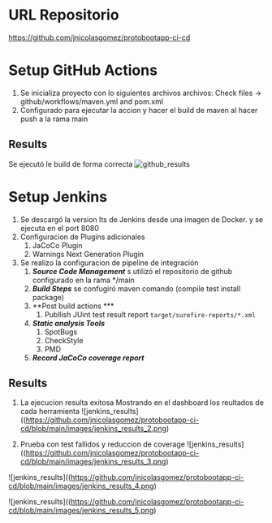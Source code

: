 # URL Repositorio
https://github.com/jnicolasgomez/protobootapp-ci-cd
# Setup GitHub Actions
1. Se inicializa proyecto con lo siguientes archivos archivos: Check files -> github/workflows/maven.yml and pom.xml
3.  Configurado para ejecutar la accion y hacer el build de maven al hacer push a la rama main
## Results
Se ejecutó le build de forma correcta
![github_results](https://github.com/jnicolasgomez/protobootapp-ci-cd/blob/main/images/github_results.png)
# Setup Jenkins
1. Se descargó la version lts de Jenkins desde una imagen de Docker. y se ejecuta en el port 8080
2. Configuracion de Plugins adicionales
    1. JaCoCo Plugin
    2. Warnings Next Generation Plugin
3.  Se realizo la configuracion de pipeline de integración
    1. ***Source Code Management*** s utilizó el repositorio de github configurado en la rama  */main
    2. ***Build Steps*** se confugiró maven comando (compile test install package)
    3. **Post build actions ***
        1. Publlish JUint test result report
           ```target/surefire-reports/*.xml```
    4. ***Static analysis Tools***
        1. SpotBugs
        2. CheckStyle
        3. PMD
    5. ***Record JaCoCo coverage report***

## Results
1. La ejecucion resulta exitosa Mostrando en el dashboard los reultados de cada herramienta
   ![jenkins_results]((https://github.com/jnicolasgomez/protobootapp-ci-cd/blob/main/images/jenkins_results_2.png)

2. Prueba con test fallidos y reduccion de coverage
   ![jenkins_results]((https://github.com/jnicolasgomez/protobootapp-ci-cd/blob/main/images/jenkins_results_3.png)

![jenkins_results]((https://github.com/jnicolasgomez/protobootapp-ci-cd/blob/main/images/jenkins_results_4.png)

![jenkins_results]((https://github.com/jnicolasgomez/protobootapp-ci-cd/blob/main/images/jenkins_results_5.png)
